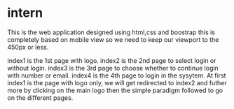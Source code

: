 # intern
This is the web application designed using html,css and boostrap this is completely based on mobile view so we need to keep our viewport to the 450px or less.

index1 is the 1st page with logo.
index2 is the 2nd page to select login or without login.
index3 is the 3rd page to choose whether to continue login with number or email.
index4 is the 4th page to login in the sysytem.
At first index1 is the page with logo only, we will get redirected to index2 and futher more by clicking on the main logo then the simple paradigm followed to go on the different pages.
